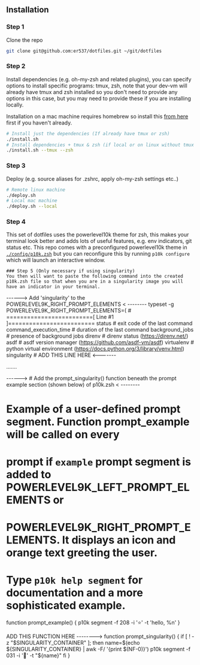 ## Installation

### Step 1
Clone the repo
```bash
git clone git@github.com:er537/dotfiles.git ~/git/dotfiles
```

### Step 2
Install dependencies (e.g. oh-my-zsh and related plugins), you can specify options to install specific programs: tmux, zsh, note that your dev-vm will already have tmux and zsh installed so you don't need to provide any options in this case, but you may need to provide these if you are installing locally. 

Installation on a mac machine requires homebrew so install this [from here](https://brew.sh/) first if you haven't already.

```bash
# Install just the dependencies (If already have tmux or zsh)
./install.sh
# Install dependencies + tmux & zsh (if local or on linux without tmux or zsh)
./install.sh --tmux --zsh
```

### Step 3
Deploy (e.g. source aliases for .zshrc, apply oh-my-zsh settings etc..)
```bash
# Remote linux machine
./deploy.sh  
# Local mac machine
./deploy.sh --local   
```

### Step 4
This set of dotfiles uses the powerlevel10k theme for zsh, this makes your terminal look better and adds lots of useful features, e.g. env indicators, git status etc. This repo comes with a preconfigured powerlevel10k theme in [`./config/p10k.zsh`](./config/p10k.zsh) but you can reconfigure this by running `p10k configure` which will launch an interactive window. 


```
### Step 5 (Only necessary if using singularity)
You then will want to paste the following command into the created p10k.zsh file so that when you are in a singularity image you will have an indicator in your terminal.

```
------> Add 'singularity' to the POWERLEVEL9K_RIGHT_PROMPT_ELEMENTS < --------
typeset -g POWERLEVEL9K_RIGHT_PROMPT_ELEMENTS=(
    # =========================[ Line #1 ]=========================
    status                  # exit code of the last command
    command_execution_time  # duration of the last command
    background_jobs         # presence of background jobs
    direnv                  # direnv status (https://direnv.net/)
    asdf                    # asdf version manager (https://github.com/asdf-vm/asdf)
    virtualenv              # python virtual environment (https://docs.python.org/3/library/venv.html)
    singularity             # ADD THIS LINE HERE <-------

.......

------> # Add the prompt_singularity() function beneath the prompt example section (shown below) of p10k.zsh < --------
# Example of a user-defined prompt segment. Function prompt_example will be called on every
# prompt if `example` prompt segment is added to POWERLEVEL9K_LEFT_PROMPT_ELEMENTS or
# POWERLEVEL9K_RIGHT_PROMPT_ELEMENTS. It displays an icon and orange text greeting the user.
#
# Type `p10k help segment` for documentation and a more sophisticated example.
function prompt_example() {
p10k segment -f 208 -i '⭐' -t 'hello, %n'
}

ADD THIS FUNCTION HERE --------> 
  function prompt_singularity() {
    if [ ! -z "$SINGULARITY_CONTAINER" ]; then
      name=$(echo ${SINGULARITY_CONTAINER} | awk -F/ '{print $(NF-0)}')
      p10k segment -f 031 -i '💫' -t "${name}"
    fi
  }
  
```
